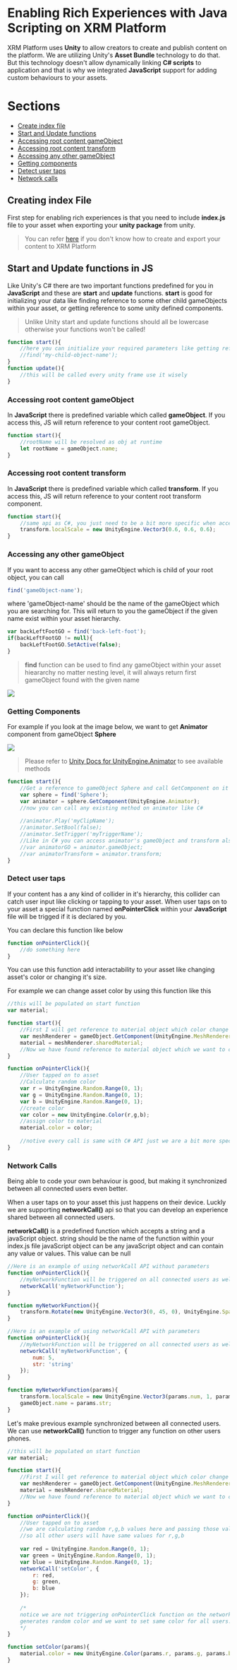 # Enabling Rich Experiences with Java Scripting on XRM Platform

XRM Platform uses **Unity** to allow creators to create and publish content on the platform. We are utilizing Unity's **Asset Bundle** technology to do that. But this technology doesn't allow dynamically linking **C# scripts** to application and that is why we integrated **JavaScript** support for adding custom behaviours to your assets.

# Sections
- [Create index file](#creating-index-file)
- [Start and Update functions](#start-and-update-functions-in-js)
- [Accessing root content gameObject](#accessing-root-content-gameobject)
- [Accessing root content transform](#accessing-root-content-transform)
- [Accessing any other gameObject](#accessing-any-other-gameobject)
- [Getting components](#getting-components)
- [Detect user taps](#detect-user-taps)
- [Network calls](#network-calls)

## Creating index File
First step for enabling rich experiences is that you need to include **index.js** file to your asset when exporting your **unity package** from unity.

> You can refer [here](https://github.com/XR-Masters/Docs/blob/main/Create%20Content.md) if you don't know how to create and export your content to XRM Platform

## Start and Update functions in JS
Like Unity's C# there are two important functions predefined for you in **JavaScript** and these are **start** and **update** functions. **start** is good for initializing your data like finding reference to some other child gameObjects within your asset, or getting reference to some unity defined components.

> Unlike Unity start and update functions should all be lowercase otherwise your functions won't be called!
```js
function start(){
    //here you can initialize your required parameters like getting reference to other gameObjects
    //find('my-child-object-name');
}
function update(){
    //this will be called every unity frame use it wisely
}
```

### Accessing root content gameObject

In **JavaScript** there is predefined variable which called **gameObject**. If you access this, JS will return reference to your content root gameObject.

```js
function start(){
    //rootName will be resolved as obj at runtime
    let rootName = gameObject.name;
}
```

### Accessing root content transform

In **JavaScript** there is predefined variable which called **transform**. If you access this, JS will return reference to your content root transform component.

```js
function start(){
    //same api as C#, you just need to be a bit more specific when accessing UnityEngine related code
    transform.localScale = new UnityEngine.Vector3(0.6, 0.6, 0.6);
}
```
### Accessing any other gameObject

If you want to access any other gameObject which is child of your root object, you can call 
```js 
find('gameObject-name');
``` 
where 'gameObject-name' should be the name of the gameObject which you are searching for.
This will return to you the gameObject if the given name exist within your asset hierarchy.

```js 
var backLeftFootGO = find('back-left-foot');
if(backLeftFootGO != null){
    backLeftFootGO.SetActive(false);
}
``` 
> **find** function can be used to find any gameObject within your asset hieararchy no matter nesting level, it will always return first gameObject found with the given name

![](https://public.3.basecamp.com/p/1ZnDB2s2ux9nVayAw5G1derx/upload/download/find-function.JPG)

### Getting Components

For example if you look at the image below, we want to get **Animator** component from gameObject **Sphere**

![](https://public.3.basecamp.com/p/bsrQVwaaRCUaKPN7MAM82fkw/upload/download/get-component.JPG)

> Please refer to [Unity Docs for UnityEngine.Animator](https://docs.unity3d.com/ScriptReference/Animator.html) to see available methods
```js 
function start(){
    //Get a reference to gameObject Sphere and call GetComponent on it to access animator component
    var sphere = find('Sphere');
    var animator = sphere.GetComponent(UnityEngine.Animator);
    //now you can call any existing method on animator like C#
    
    //animator.Play('myClipName');
    //animator.SetBool(false);
    //animator.SetTrigger('myTriggerName');
    //Like in C# you can access animator's gameObject and transform also
    //var animatorGO = animator.gameObject;
    //var animatorTransform = animator.transform;
}
``` 

### Detect user taps

If your content has a any kind of collider in it's hierarchy, this collider can catch user input like clicking or tapping to your asset. When user taps on to your asset a special function named **onPointerClick** within your **JavaScript** file will be trigged if it is declared by you.

You can declare this function like below
```js 
function onPointerClick(){
    //do something here
}
``` 

You can use this function add interactability to your asset like changing asset's color or changing it's size.

For example we can change asset color by using this function like this
```js 
//this will be populated on start function
var material;

function start(){
    //First I will get reference to material object which color change happen
    var meshRenderer = gameObject.GetComponent(UnityEngine.MeshRenderer);
    material = meshRenderer.sharedMaterial;
    //Now we have found reference to material object which we want to change it's color
}

function onPointerClick(){
    //User tapped on to asset
    //Calculate random color
    var r = UnityEngine.Random.Range(0, 1);
    var g = UnityEngine.Random.Range(0, 1);
    var b = UnityEngine.Random.Range(0, 1);
    //create color
    var color = new UnityEngine.Color(r,g,b);
    //assign color to material
    material.color = color;
    
    //notive every call is same with C# API just we are a bit more specific when we are using UnityEngine's code
}
``` 
### Network Calls

Being able to code your own behaviour is good, but making it synchronized between all connected users even better.

When a user taps on to your asset this just happens on their device. Luckly we are supporting **networkCall()** api so that you can develop an experience shared between all connected users.

**networkCall()** is a predefined function which accepts a string and a javaScript object.
string should be the name of the function within your index.js file
javaScript object can be any javaScript object and can contain any value or values. This value can be null

```js 
//Here is an example of using networkCall API without parameters
function onPointerClick(){
    //myNetworkFunction will be triggered on all connected users as well as user tapped on the content
    networkCall('myNetworkFunction');
}

function myNetworkFunction(){
    transform.Rotate(new UnityEngine.Vector3(0, 45, 0), UnityEngine.Space.Self);
}
```

```js 
//Here is an example of using networkCall API with parameters
function onPointerClick(){
    //myNetworkFunction will be triggered on all connected users as well as user tapped on the content
    networkCall('myNetworkFunction', {
        num: 5,
        str: 'string'
    });
}

function myNetworkFunction(params){
    transform.localScale = new UnityEngine.Vector3(params.num, 1, params.num);
    gameObject.name = params.str;
}
```

Let's make previous example synchronized between all connected users. We can use **networkCall()** function to trigger any function on other users phones. 

```js 
//this will be populated on start function
var material;

function start(){
    //First I will get reference to material object which color change happen
    var meshRenderer = gameObject.GetComponent(UnityEngine.MeshRenderer);
    material = meshRenderer.sharedMaterial;
    //Now we have found reference to material object which we want to change it's color
}

function onPointerClick(){
    //User tapped on to asset
    //we are calculating random r,g,b values here and passing those values to setColor function via networkCall api
    //so all other users will have same values for r,g,b
    
    var red = UnityEngine.Random.Range(0, 1);
    var green = UnityEngine.Random.Range(0, 1);
    var blue = UnityEngine.Random.Range(0, 1);
    networkCall('setColor', {
        r: red,
        g: green,
        b: blue
    });
    
    /*
    notice we are not triggering onPointerClick function on the network because this function 
    generates random color and we want to set same color for all users.
    */
}

function setColor(params){
    material.color = new UnityEngine.Color(params.r, params.g, params.b);
}
``` 
